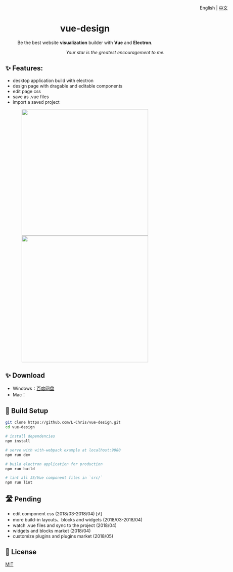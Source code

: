 <h1 align="center">
  vue-design
</h1>
<p align="right" style="position:absolute;top:16px;right:28px;">
  English | <a href="https://github.com/L-Chris/vue-design/blob/master/README.zh-CN.md">中文</a>
</p>
<p align="center">Be the best website <strong>visualization</strong> builder with <strong>Vue</strong> and <strong>Electron</strong>.</p>
<p align="right"><em>Your star is the greatest encouragement to me.</em></p>

## ✨ Features:

- desktop application build with electron
- design page with dragable and editable components
- edit page css
- save as .vue files
- import a saved project

<p align="center">
  <img width="400px" src="https://raw.githubusercontent.com/L-Chris/vue-design/develop/docs/images/layout.png">
  <img width="400px" src="https://raw.githubusercontent.com/L-Chris/vue-design/develop/docs/images/code.png">
</p>

## ✨ Download

- Windows：[百度网盘](https://pan.baidu.com/s/1_ErSTfBIwZS0GcUFG6JGaQ)
- Mac：

## 🔧 Build Setup

``` bash
git clone https://github.com/L-Chris/vue-design.git
cd vue-design

# install dependencies
npm install

# serve with with-webpack example at localhost:9080
npm run dev

# build electron application for production
npm run build

# lint all JS/Vue component files in `src/`
npm run lint
```

## 🛣 Pending
- edit component css (2018/03-2018/04) [√]
- more build-in layouts、blocks and widgets (2018/03-2018/04)
- watch .vue files and sync to the project (2018/04)
- widgets and blocks market  (2018/04)
- customize plugins and plugins market (2018/05)

## 🥂 License

[MIT](http://opensource.org/licenses/MIT)